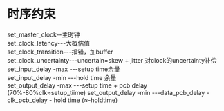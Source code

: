 # 时序约束
set_master_clock--主时钟  
set_clock_latency---大概估值  
set_clock_transition---报错，加buffer    
set_clock_uncertainty---uncertain=skew + jitter 对clock的uncertainty补偿  
set_input_delay -max ---setup time余量  
set_input_delay -min ---hold time 余量  
set_output_delay -max ---setup time + pcb delay (70%-80%clk≈setup_tiime) 
set_output_delay -min ---data_pcb_delay - clk_pcb_delay - hold time  (≈-holdtime) 
